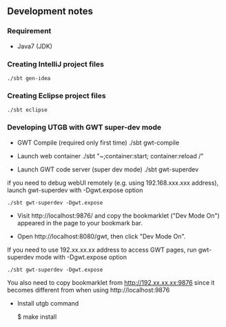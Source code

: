 ## Development notes

### Requirement

 * Java7 (JDK) 

### Creating IntelliJ project files

    ./sbt gen-idea


### Creating Eclipse project files


    ./sbt eclipse


### Developing UTGB with GWT super-dev mode

 - GWT Compile (required only first time)
    ./sbt gwt-compile

 - Launch web container
    ./sbt "~;container:start; container:reload /"

 - Launch GWT code server (super dev mode)
    ./sbt gwt-superdev

  if you need to debug webUI remotely (e.g. using 192.168.xxx.xxx address), launch gwt-superdev with -Dgwt.expose option

    ./sbt gwt-superdev -Dgwt.expose 

 - Visit http://localhost:9876/ and copy the bookmarklet ("Dev Mode On") appeared in the page to your bookmark bar.

 - Open http://localhost:8080/gwt, then click "Dev Mode On".


 If you need to use 192.xx.xx.xx address to access GWT pages, run gwt-superdev mode with -Dgwt.expose option

    ./sbt gwt-superdev -Dgwt.expose

 You also need to copy bookmarklet from http://192.xx.xx.xx:9876 since it becomes different from when using http://localhost:9876


* Install utgb command

    $ make install

